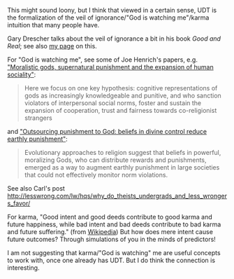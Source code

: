 This might sound loony, but I think that viewed in a certain sense,
UDT is the formalization of the veil of ignorance/"God is
watching me"/karma intuition that many people have.

Gary Drescher talks about the veil of ignorance a bit in his book _Good and Real_;
see also
[my page](https://causeprioritization.org/Veil_of_ignorance_and_functional_decision_theory)
on this.

For "God is watching me", see some of Joe Henrich's papers, e.g.
["Moralistic gods, supernatural punishment and the expansion of
human sociality"](https://www.nature.com/articles/nature16980):

> Here we focus on one key hypothesis: cognitive representations of gods as
> increasingly knowledgeable and punitive, and who sanction violators of
> interpersonal social norms, foster and sustain the expansion of cooperation,
> trust and fairness towards co-religionist strangers

and ["Outsourcing punishment to God: beliefs in
divine control reduce earthly punishment"](https://coevolution.fas.harvard.edu/files/culture_cognition_coevol_lab/files/laurin_shariff_henrich_kay_2012.pdf):

> Evolutionary approaches to religion suggest that beliefs in powerful,
> moralizing Gods, who can distribute rewards and punishments, emerged as a way to augment earthly
> punishment in large societies that could not effectively monitor norm violations.

See also Carl's post
<http://lesswrong.com/lw/hqs/why_do_theists_undergrads_and_less_wrongers_favor/>

For karma, "Good intent and good deeds contribute to good karma and future happiness,
while bad intent and bad deeds contribute to bad karma and future suffering."
(from [Wikipedia](https://en.wikipedia.org/wiki/Karma))
But how does mere intent cause future outcomes? Through simulations of you in the minds
of predictors!

I am not suggesting that karma/"God is watching" me are useful concepts to work with,
once one already has UDT. But I do think the connection is interesting.

